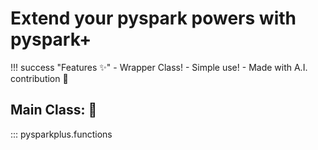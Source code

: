
# Extend your pyspark powers with pyspark+

!!! success "Features ✨️"
    - Wrapper Class!
    - Simple use!
    - Made with A.I. contribution 🤖 

## Main Class: 🚀

::: pysparkplus.functions